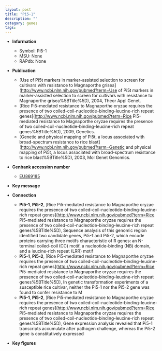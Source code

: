 ```yaml
---
layout: post
title: "Pi5-1"
description: ""
category: genes
tags: 
---
```


* **Information**  
    + Symbol: Pi5-1  
    + MSU: None  
    + RAPdb: None  

* **Publication**  
    + [Use of Pi5t markers in marker-assisted selection to screen for cultivars with resistance to Magnaporthe grisea](http://www.ncbi.nlm.nih.gov/pubmed?term=Use of Pi5t markers in marker-assisted selection to screen for cultivars with resistance to Magnaporthe grisea%5BTitle%5D), 2004, Theor Appl Genet.
    + [Rice Pi5-mediated resistance to Magnaporthe oryzae requires the presence of two coiled-coil-nucleotide-binding-leucine-rich repeat genes](http://www.ncbi.nlm.nih.gov/pubmed?term=Rice Pi5-mediated resistance to Magnaporthe oryzae requires the presence of two coiled-coil-nucleotide-binding-leucine-rich repeat genes%5BTitle%5D), 2009, Genetics.
    + [Genetic and physical mapping of Pi5t, a locus associated with broad-spectrum resistance to rice blast](http://www.ncbi.nlm.nih.gov/pubmed?term=Genetic and physical mapping of Pi5t, a locus associated with broad-spectrum resistance to rice blast%5BTitle%5D), 2003, Mol Genet Genomics.

* **Genbank accession number**  
    + [EU869185](http://www.ncbi.nlm.nih.gov/nuccore/EU869185)

* **Key message**  

* **Connection**  
    + __Pi5-1__, __Pi5-2__, [Rice Pi5-mediated resistance to Magnaporthe oryzae requires the presence of two coiled-coil-nucleotide-binding-leucine-rich repeat genes](http://www.ncbi.nlm.nih.gov/pubmed?term=Rice Pi5-mediated resistance to Magnaporthe oryzae requires the presence of two coiled-coil-nucleotide-binding-leucine-rich repeat genes%5BTitle%5D), Sequence analysis of this genomic region identified two candidate genes, Pi5-1 and Pi5-2, which encode proteins carrying three motifs characteristic of R genes: an N-terminal coiled-coil (CC) motif, a nucleotide-binding (NB) domain, and a leucine-rich repeat (LRR) motif
    + __Pi5-1__, __Pi5-2__, [Rice Pi5-mediated resistance to Magnaporthe oryzae requires the presence of two coiled-coil-nucleotide-binding-leucine-rich repeat genes](http://www.ncbi.nlm.nih.gov/pubmed?term=Rice Pi5-mediated resistance to Magnaporthe oryzae requires the presence of two coiled-coil-nucleotide-binding-leucine-rich repeat genes%5BTitle%5D), In genetic transformation experiments of a susceptible rice cultivar, neither the Pi5-1 nor the Pi5-2 gene was found to confer resistance to M
    + __Pi5-1__, __Pi5-2__, [Rice Pi5-mediated resistance to Magnaporthe oryzae requires the presence of two coiled-coil-nucleotide-binding-leucine-rich repeat genes](http://www.ncbi.nlm.nih.gov/pubmed?term=Rice Pi5-mediated resistance to Magnaporthe oryzae requires the presence of two coiled-coil-nucleotide-binding-leucine-rich repeat genes%5BTitle%5D), Gene expression analysis revealed that Pi5-1 transcripts accumulate after pathogen challenge, whereas the Pi5-2 gene is constitutively expressed

* **Key figures**  


